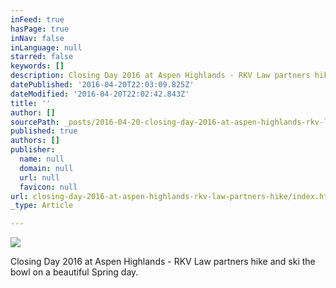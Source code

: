 ```yaml
---
inFeed: true
hasPage: true
inNav: false
inLanguage: null
starred: false
keywords: []
description: Closing Day 2016 at Aspen Highlands - RKV Law partners hike and ski the bowl on a beautiful Spring day.
datePublished: '2016-04-20T22:03:09.825Z'
dateModified: '2016-04-20T22:02:42.843Z'
title: ''
author: []
sourcePath: _posts/2016-04-20-closing-day-2016-at-aspen-highlands-rkv-law-partners-hike.md
published: true
authors: []
publisher:
  name: null
  domain: null
  url: null
  favicon: null
url: closing-day-2016-at-aspen-highlands-rkv-law-partners-hike/index.html
_type: Article

---
```

![](https://the-grid-user-content.s3-us-west-2.amazonaws.com/87be1497-345c-4f9a-b867-8f87a9b5b641.jpg)

Closing Day 2016 at Aspen Highlands - RKV Law partners hike and ski the bowl on a beautiful Spring day.
